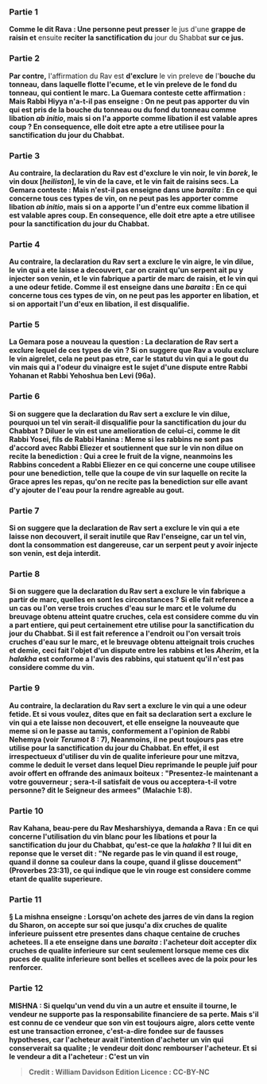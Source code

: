 
### Partie 1
<b>Comme le dit Rava : Une personne peut presser</b> le jus d'une <b>grappe de raisin et</b> ensuite <b>reciter la sanctification du</b> jour du Shabbat <b>sur ce jus.</b>

### Partie 2
<b>Par contre,</b> l'affirmation du Rav est <b>d'exclure</b> le vin preleve <b>de</b> l'<b>bouche du tonneau, dans laquelle flotte l'ecume, <b>et</b> le vin preleve <b>de</b> le <b>fond du tonneau</b>, qui contient le marc. La Guemara conteste cette affirmation : <b>Mais Rabbi Hiyya n'a-t-il pas enseigne : On ne peut pas apporter</b> du vin qui est pris <b>de la <b>bouche</b> du tonneau <b>ou du</b> <b>fond du</b> tonneau comme libation <i>ab initio</i>, <b>mais si on l'a apporte</b> comme libation <b>il est valable</b> apres coup ? En consequence, elle doit etre apte a etre utilisee pour la sanctification du jour du Chabbat.

### Partie 3
<b>Au contraire,</b> la declaration du Rav est <b>d'exclure le vin noir, le vin <i>borek</i></b>, le <b>vin doux [<i>heiliston</i>],</b> le vin <b>de</b> la <b>cave,</b> et le vin fait <b>de raisins secs.</b> La Gemara conteste : <b>Mais n'est-il pas enseigne</b> dans une <i>baraita</i> : <b>En ce qui concerne tous</b> ces types de vin, <b>on ne peut pas les apporter</b> comme libation <i>ab initio</i>, <b>mais si on a apporte</b> l'un d'entre eux comme libation <b>il est valable</b> apres coup. En consequence, elle doit etre apte a etre utilisee pour la sanctification du jour du Chabbat.

### Partie 4
<b>Au contraire,</b> la declaration du Rav sert <b>a exclure le vin aigre, le vin dilue</b>, le vin qui a ete laisse <b>a decouvert,</b> car on craint qu'un serpent ait pu y injecter son venin, <b>et</b> le vin fabrique <b>a partir</b> de marc de raisin, et</b> le vin qui a une <b>odeur fetide. Comme il est enseigne</b> dans une <i>baraita</i> : <b>En ce qui concerne tous</b> ces types de vin, <b>on ne peut pas les apporter</b> en libation, <b>et si on apportait</b> l'un d'eux en libation, <b>il est disqualifie.</b>

### Partie 5
La Gemara pose a nouveau la question : La declaration de Rav sert <b>a exclure lequel</b> de ces types de vin ? <b>Si</b> on suggere que Rav a voulu <b>exclure le vin aigrelet</b>, cela ne peut pas etre, car le statut du vin qui a le gout du vin mais qui a l'odeur du vinaigre <b>est le</b> sujet d'une <b>dispute entre Rabbi Yohanan et Rabbi Yehoshua ben Levi</b> (96a).

### Partie 6
<b>Si</b> on suggere que la declaration du Rav sert <b>a exclure le vin dilue</b>, pourquoi un tel vin serait-il disqualifie pour la sanctification du jour du Chabbat ? Diluer le vin <b>est une amelioration de celui-ci, comme le dit Rabbi Yosei, fils de Rabbi Hanina :</b> Meme si les rabbins ne sont pas d'accord avec Rabbi Eliezer et soutiennent que sur le vin non dilue on recite la benediction : Qui a cree le fruit de la vigne, neanmoins les <b>Rabbins concedent a Rabbi Eliezer en ce qui concerne une coupe</b> utilisee <b>pour une benediction,</b> telle que la coupe de vin sur laquelle on recite la Grace apres les repas, <b>qu'on ne recite pas</b> la <b>benediction sur elle avant d'y ajouter de l'eau</b> pour la rendre agreable au gout.

### Partie 7
<b>Si</b> on suggere que la declaration de Rav sert <b>a exclure</b> le vin qui a ete laisse <b>non decouvert,</b> il serait inutile que Rav l'enseigne, car un tel vin, dont la consommation est <b>dangereuse</b>, car un serpent peut y avoir injecte son venin, est deja interdit.

### Partie 8
<b>Si</b> on suggere que la declaration du Rav sert <b>a exclure</b> le vin fabrique <b>a partir de marc, quelles en sont les circonstances ? Si</b> elle fait reference a un cas <b>ou l'on verse trois</b> cruches d'eau sur le marc <b>et</b> le volume du breuvage obtenu <b>atteint quatre</b> cruches, cela <b>est</b> considere comme du <b>vin a part entiere,</b> qui peut certainement etre utilise pour la sanctification du jour du Chabbat. <b>Si</b> il est fait reference a <b>l'endroit ou l'on versait trois</b> cruches d'eau sur le marc, <b>et</b> le breuvage obtenu <b>atteignait trois cruches et demie</b>, ceci <b>fait l'objet</b> d'un <b>dispute</b> entre <b>les rabbins et les <i>Aherim</i>,</b> et la <i>halakha</i> est conforme a l'avis des rabbins, qui statuent qu'il n'est pas considere comme du vin.

### Partie 9
<b>Au contraire,</b> la declaration du Rav sert <b>a exclure</b> le vin <b>qui</b> a <b>une odeur fetide. Et si vous voulez, dites</b> que <b>en fait</b> sa declaration sert <b>a exclure</b> le vin qui a ete laisse <b>non decouvert, et</b> elle enseigne la nouveaute que <b>meme si on le passe au tamis, conformement</b> a l'opinion de <b>Rabbi Nehemya</b> (voir <i>Terumot</i> 8 : 7), <b>Neanmoins,</b> il ne peut toujours pas etre utilise pour la sanctification du jour du Chabbat. En effet, il est irrespectueux d'utiliser du vin de qualite inferieure pour une mitzva, comme le deduit le verset dans lequel Dieu reprimande le peuple juif pour avoir offert en offrande des animaux boiteux : <b>"Presentez-le maintenant a votre gouverneur ; sera-t-il satisfait de vous ou acceptera-t-il votre personne?</b> dit le Seigneur des armees" (Malachie 1:8).

### Partie 10
<b>Rav Kahana, beau-pere du Rav Mesharshiyya, demanda a Rava :</b> En ce qui concerne l'utilisation du <b>vin blanc</b> pour les libations et pour la sanctification du jour du Chabbat, <b>qu'est-ce que</b> la <i>halakha</i> ? <b>Il lui dit</b> en reponse que le verset dit : <b>"Ne regarde pas le vin quand il est rouge,</b> quand il donne sa couleur dans la coupe, quand il glisse doucement" (Proverbes 23:31), ce qui indique que le vin rouge est considere comme etant de qualite superieure.

### Partie 11
§ La mishna enseigne : Lorsqu'on achete des <b>jarres</b> de vin <b>dans la region du Sharon</b>, on accepte sur soi que jusqu'a dix cruches de qualite inferieure puissent etre presentes dans chaque centaine de cruches achetees. <b>Il a ete enseigne</b> dans une <i>baraita</i> : l'acheteur doit accepter dix cruches de qualite inferieure sur cent seulement lorsque meme ces dix <b>puces de qualite inferieure</b> sont <b>belles et scellees avec de la poix</b> pour les renforcer.

### Partie 12
<strong>MISHNA :</strong> Si quelqu'un <b>vend du vin a un autre et</b> ensuite <b>il tourne,</b> le vendeur <b>ne supporte pas</b> la <b>responsabilite financiere de sa</b> perte. <b>Mais s'il est connu</b> de ce vendeur <b>que son vin</b> est toujours <b>aigre, alors cette</b> vente <b>est une transaction erronee,</b> c'est-a-dire fondee sur de fausses hypotheses, car l'acheteur avait l'intention d'acheter un vin qui conserverait sa qualite ; le vendeur doit donc rembourser l'acheteur. <b>Et si</b> le vendeur a <b>dit a</b> l'acheteur : C'est un <b>vin</b>

>Credit : William Davidson Edition
>Licence : CC-BY-NC